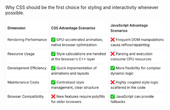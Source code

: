Why CSS should be the first choice for styling and interactivity whenever possible.

<img src="./assets/css vs js.png" />